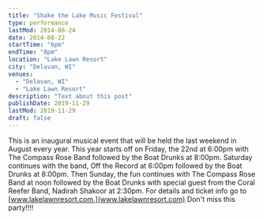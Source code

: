 ```yaml
---
title: "Shake the Lake Music Festival"
type: performance
lastMod: 2014-08-24
date: 2014-08-22
startTime: "6pm"
endTime: "8pm"
location: "Lake Lawn Resort"
city: "Delavan, WI"
venues:
  - "Delavan, WI"
  - "Lake Lawn Resort"
description: "Text about this post"
publishDate: 2019-11-29
lastMod: 2019-11-29
draft: false
---
```


This is an inaugural musical event that will be held the last weekend in August every year. This year starts off on Friday, the 22nd at 6:00pm with The Compass Rose Band followed by the Boat Drunks at 8:00pm. Saturday continues with the band, Off the Record at 6:00pm followed by the Boat Drunks at 8:00pm. Then Sunday, the fun continues with The Compass Rose Band at noon followed by the Boat Drunks with special guest from the Coral Reefer Band, Nadirah Shakoor at 2:30pm. For details and ticket info go to [www.lakelawnresort.com.](www.lakelawnresort.com) Don't miss this party!!!!   
